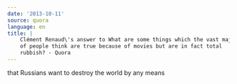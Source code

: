 ```yaml
---
date: '2013-10-11'
source: quora
language: en
title: |
    Clément Renaud\'s answer to What are some things which the vast majority
    of people think are true because of movies but are in fact total
    rubbish? - Quora
---
```


that Russians want to destroy the world by any means
